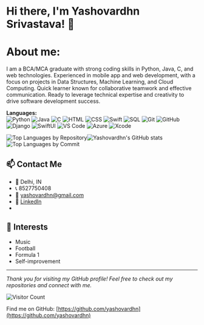 # Hi there, I'm Yashovardhn Srivastava! 👋

# About me:

I am a BCA/MCA graduate with strong coding skills in Python, Java, C, and web technologies. Experienced in mobile app and web development, with a focus on projects in Data Structures, Machine Learning, and Cloud Computing. Quick learner known for collaborative teamwork and effective communication. Ready to leverage technical expertise and creativity to drive software development success.


**Languages:**  
![Python](https://img.shields.io/badge/Python-3776AB?style=color&logo=python&logoColor=multi) 
![Java](https://img.shields.io/badge/Java-007396?style=flat&logo=java&logoColor=white) 
![C](https://img.shields.io/badge/C-00599C?style=flat&logo=c&logoColor=white) 
![HTML](https://img.shields.io/badge/HTML5-E34F26?style=flat&logo=html5&logoColor=white) 
![CSS](https://img.shields.io/badge/CSS3-1572B6?style=flat&logo=css3&logoColor=white) 
![Swift](https://img.shields.io/badge/Swift-FA7343?style=flat&logo=swift&logoColor=white) 
![SQL](https://img.shields.io/badge/SQL-4479A1?style=flat&logo=postgresql&logoColor=white)
![Git](https://img.shields.io/badge/Git-4CA4B6?style=flat&logo=git&logoColor=white) 
![GitHub](https://img.shields.io/badge/GitHub-4CA4B6?style=flat&logo=github&logoColor=white) 
![Django](https://img.shields.io/badge/Django-4CA4B6?style=flat&logo=django&logoColor=white) 
![SwiftUI](https://img.shields.io/badge/SwiftUI-4CA4B6?style=flat&logo=swift&logoColor=white)
![VS Code](https://img.shields.io/badge/VS_Code-4CA4B6?style=flat&logo=visual-studio-code&logoColor=white) 
![Azure](https://img.shields.io/badge/Azure-4CA4B6?style=flat&logo=microsoft-azure&logoColor=white) 
![Xcode](https://img.shields.io/badge/Xcode-4CA4B6?style=flat&logo=xcode&logoColor=white)



![Top Languages by Repository](https://github-readme-stats.vercel.app/api/top-langs/?username=yashovardhn&layout=compact&hide=php&langs_count=8)<img src="https://github-readme-stats.vercel.app/api/top-langs/?username=yashovardhn&layout=compact&hide=php&langs_count=8" alt="Yashovardhn's GitHub stats">![Top Languages by Commit](https://github-readme-stats.vercel.app/api/top-langs/?username=yashovardhn&layout=compact&hide=php&langs_count=8&card_type=top-langs-repo)



## 📫 Contact Me

- 📍 Delhi, IN
- 📞 8527750408
- 📧 yashovardhn@gmail.com
- 💼 [LinkedIn](https://linkedin.com/in/yashovardhn)
- 
## 🎸 Interests

- Music
- Football
- Formula 1
- Self-improvement

---

*Thank you for visiting my GitHub profile! Feel free to check out my repositories and connect with me.* 

![Visitor Count](https://visitor-badge.laobi.icu/badge?page_id=yashovardhn)

Find me on GitHub: [https://github.com/yashovardhn](https://github.com/yashovardhn)

